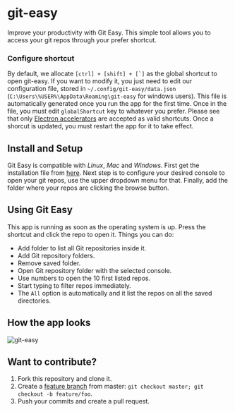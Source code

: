 # git-easy
Improve your productivity with Git Easy. This simple tool allows you
to access your git repos through your prefer shortcut. 

### Configure shortcut
By default, we allocate ``[ctrl] + [shift] + [`]`` as the global shortcut to open git-easy. 
If you want to modify it, you just need to edit our configuration file, stored in `~/.config/git-easy/data.json` (`C:\Users\%USER%\AppData\Roaming\git-easy` for windows users).
This file is automatically generated once you run the app for the first time. Once in the file, you must 
edit `globalShortcut` key to whatever you prefer. Please see that only [Electron accelerators](https://github.com/electron/electron/blob/master/docs/api/accelerator.md) are accepted as valid shortcuts. Once a shorcut is updated, you must restart the app for it to take effect.

## Install and Setup
Git Easy is compatible with *Linux*, *Mac* and *Windows*. First get the
installation file from [here](https://github.com/wistcc/git-easy/releases/).
Next step is to configure your desired console to open your git repos, use
the upper dropdown menu for that. Finally, add the folder where your repos
are clicking the browse button.

## Using Git Easy
This app is running as soon as the operating system is up. Press the shortcut
and click the repo to open it. Things you can do:
- Add folder to list all Git repositories inside it.
- Add Git repository folders.
- Remove saved folder.
- Open Git repository folder with the selected console.
- Use numbers to open the 10 first listed repos.
- Start typing to filter repos immediately.
- The `All` option is automatically and it list the repos on all the saved directories.

## How the app looks
![git-easy](https://user-images.githubusercontent.com/4671080/27847908-f90db7b6-610e-11e7-89fc-fe1180839def.png)

## Want to contribute?

 1. Fork this repository and clone it.
 2. Create a [feature branch](https://guides.github.com/introduction/flow/) from master: `git checkout master; git checkout -b feature/foo`.
 3. Push your commits and create a pull request.